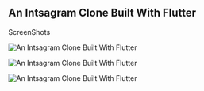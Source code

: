 ## An Intsagram Clone Built With Flutter

ScreenShots

![An Intsagram Clone Built With Flutter](https://github.com/emexbazz/insta_clone_flutter/blob/master/lib/screenshots/2021-06-15%2017_44_22-Greenshot.png)

![An Intsagram Clone Built With Flutter](https://github.com/emexbazz/insta_clone_flutter/blob/master/lib/screenshots/2021-06-15%2017_45_08-Greenshot.png)

![An Intsagram Clone Built With Flutter](https://github.com/emexbazz/insta_clone_flutter/blob/master/lib/screenshots/Screenshot_20210615-173819.png)